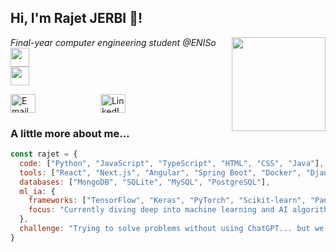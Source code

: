 <h2>Hi, I'm Rajet JERBI 🌸!</h2>
<img align='right' src="https://i.giphy.com/media/v1.Y2lkPTc5MGI3NjExNTRocDR2dmV3aWYxdmRoNGszczZoM21rM3R4OWhsb2J3ajUxNHJuaiZlcD12MV9pbnRlcm5hbF9naWZfYnlfaWQmY3Q9Zw/STroE7bTBLTzxQUrZc/giphy.gif" width="150">
<p><em>Final-year computer engineering student @ENISo <img src="https://media.giphy.com/media/fYSnHlufseco8Fh93Z/giphy.gif" width="30"></br> <img src="https://media.giphy.com/media/WUlplcMpOCEmTGBtBW/giphy.gif" width="30"> 
</em></p>

<p align="left">
  <a href="mailto:rajet.jerbi@gmail.com" target="_blank" style="text-decoration: none;">
    <img align="center" src="https://img.icons8.com/fluency/48/000000/gmail-new.png" alt="Email" height="30" width="40" style="margin-right: 50px;"/>
  </a>
  <a href="https://linkedin.com/in/rajet-jerbi" target="_blank" style="text-decoration: none;">
    <img align="center" src="https://img.icons8.com/fluency/48/000000/linkedin.png" alt="LinkedIn" height="30" width="40" style="margin-left: 50px;"/>
  </a>
</p>

### A little more about me...  

```javascript
const rajet = {
  code: ["Python", "JavaScript", "TypeScript", "HTML", "CSS", "Java"],
  tools: ["React", "Next.js", "Angular", "Spring Boot", "Docker", "Django"],
  databases: ["MongoDB", "SQLite", "MySQL", "PostgreSQL"],
  ml_ia: {
    frameworks: ["TensorFlow", "Keras", "PyTorch", "Scikit-learn", "Pandas", "NumPy"],
    focus: "Currently diving deep into machine learning and AI algorithms!"
  },
  challenge: "Trying to solve problems without using ChatGPT... but we all know how that goes! 😅"
}
